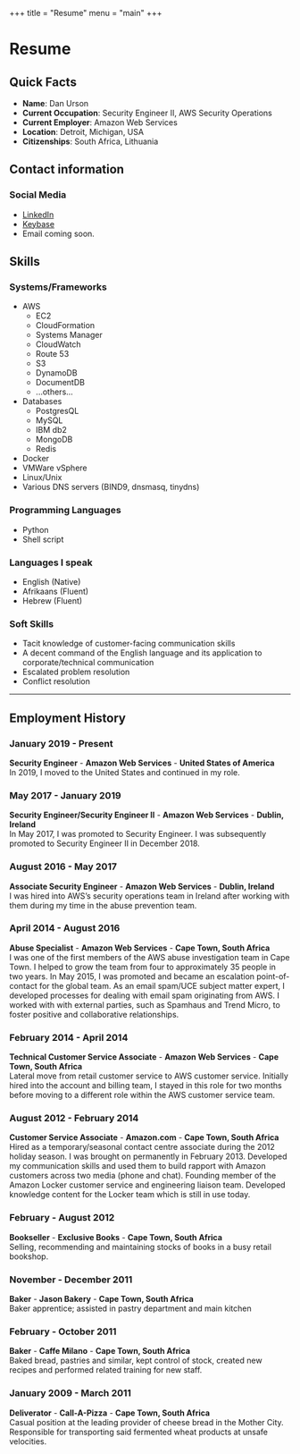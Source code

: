 +++
title = "Resume"
menu = "main"
+++

# Resume

## Quick Facts

* **Name**: Dan Urson
* **Current Occupation**: Security Engineer II, AWS Security Operations
* **Current Employer**: Amazon Web Services
* **Location**: Detroit, Michigan, USA
* **Citizenships**: South Africa, Lithuania

## Contact information

### Social Media

* [LinkedIn](https://linkedin.com/in/durson)
* [Keybase](https://keybase.io/durson)
* Email coming soon.

## Skills

### Systems/Frameworks

* AWS
  * EC2
  * CloudFormation
  * Systems Manager
  * CloudWatch
  * Route 53
  * S3
  * DynamoDB
  * DocumentDB
  * ...others...
* Databases
  * PostgresQL
  * MySQL
  * IBM db2
  * MongoDB
  * Redis
* Docker
* VMWare vSphere
* Linux/Unix
* Various DNS servers (BIND9, dnsmasq, tinydns)

### Programming Languages

* Python
* Shell script

### Languages I speak

* English (Native)
* Afrikaans (Fluent)
* Hebrew (Fluent)

### Soft Skills

* Tacit knowledge of customer-facing communication skills
* A decent command of the English language and its application to corporate/technical communication
* Escalated problem resolution
* Conflict resolution

---

## Employment History

### January 2019 - Present  

**Security Engineer** - **Amazon Web Services** - **United States of America**  
    In 2019, I moved to the United States and continued in my role.

### May 2017 - January 2019

**Security Engineer/Security Engineer II** - **Amazon Web Services** - **Dublin, Ireland**  
    In May 2017, I was promoted to Security Engineer. I was subsequently promoted to Security Engineer II in December 2018.

### August 2016 - May 2017

**Associate Security Engineer** - **Amazon Web Services** - **Dublin, Ireland**  
    I was hired into AWS’s security operations team in Ireland after working with them during my time in the abuse prevention team.

### April 2014 - August 2016

**Abuse Specialist** - **Amazon Web Services** - **Cape Town, South Africa**  
    I was one of the first members of the AWS abuse investigation team in Cape Town. I helped to grow the team from four to approximately 35 people in two years. In May 2015, I was promoted and became an escalation point-of-contact for the global team. As an email spam/UCE subject matter expert, I developed processes for dealing with email spam originating from AWS. I worked with with external parties, such as Spamhaus and Trend Micro, to foster positive and collaborative relationships.

### February 2014 - April 2014

**Technical Customer Service Associate** - **Amazon Web Services** - **Cape Town, South Africa**  
    Lateral move from retail customer service to AWS customer service. Initially hired into the account and billing team, I stayed in this role for two months before moving to a different role within the AWS customer service team.

### August 2012 - February 2014

**Customer Service Associate** - **Amazon.com** - **Cape Town, South Africa**  
    Hired as a temporary/seasonal contact centre associate during the 2012 holiday season. I was brought on permanently in February 2013. Developed my communication skills and used them to build rapport with Amazon customers across two media (phone and chat). Founding member of the Amazon Locker customer service and engineering liaison team. Developed knowledge content for the Locker team which is still in use today.

### February - August 2012

**Bookseller** - **Exclusive Books** - **Cape Town, South Africa**  
Selling, recommending and maintaining stocks of books in a busy retail bookshop.

### November - December 2011

**Baker** - **Jason Bakery** - **Cape Town, South Africa**  
    Baker apprentice; assisted in pastry department and main kitchen

### February - October 2011

**Baker** - **Caffe Milano** - **Cape Town, South Africa**  
    Baked bread, pastries and similar, kept control of stock, created new recipes and performed related training for new staff.

### January 2009 - March 2011

**Deliverator** - **Call-A-Pizza** - **Cape Town, South Africa**  
    Casual position at the leading provider of cheese bread in the Mother City. Responsible for transporting said fermented wheat products at unsafe velocities.
